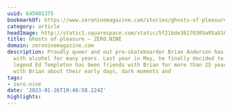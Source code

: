 ```yaml
---
uuid: 645601375
bookmarkOf: https://www.zeroninemagazine.com/stories/ghosts-of-pleasure
category: article
headImage: http://static1.squarespace.com/static/5f21bde38170305a95a816bf/t/62e6aa9f277ad076247488a1/1659284138966/ZERO.NINE_BrianAnderson_02_Banner.jpg?format=1500w
title: Ghosts of pleasure — ZERO.NINE
domain: zeroninemagazine.com
description: Proudly queer and out pro-skateboarder Brian Anderson has been battling
  with alcohol for many years. Last year in May, he finally decided to quit drinking. Skateboard
  legend Ed Templeton has been friends with Brian for more than 25 years. He spoke
  with Brian about their early days, dark moments and
tags:
- zero.nine
date: '2023-01-26T19:48:58.224Z'
highlights: 
---
```



